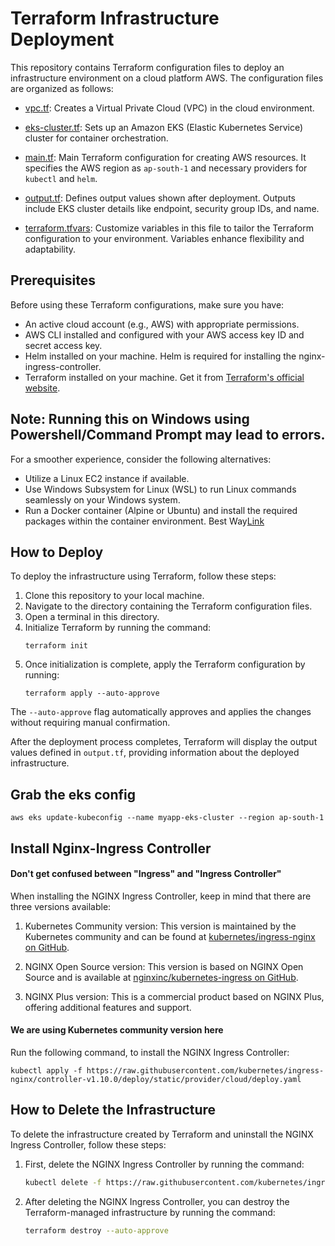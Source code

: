# Terraform Infrastructure Deployment

This repository contains Terraform configuration files to deploy an infrastructure environment on a cloud platform AWS. The configuration files are organized as follows:

- [vpc.tf](vpc.tf): Creates a Virtual Private Cloud (VPC) in the cloud environment.

- [eks-cluster.tf](eks-cluster.tf): Sets up an Amazon EKS (Elastic Kubernetes Service) cluster for container orchestration.

- [main.tf](main.tf): Main Terraform configuration for creating AWS resources. It specifies the AWS region as `ap-south-1` and necessary providers for `kubectl` and `helm`.

- [output.tf](output.tf): Defines output values shown after deployment. Outputs include EKS cluster details like endpoint, security group IDs, and name.

- [terraform.tfvars](terraform.tfvars): Customize variables in this file to tailor the Terraform configuration to your environment. Variables enhance flexibility and adaptability.

## Prerequisites

Before using these Terraform configurations, make sure you have:

- An active cloud account (e.g., AWS) with appropriate permissions.
- AWS CLI installed and configured with your AWS access key ID and secret access key.
- Helm installed on your machine. Helm is required for installing the nginx-ingress-controller.
- Terraform installed on your machine. Get it from [Terraform's official website](https://www.terraform.io/downloads.html).


## Note: Running this on Windows using Powershell/Command Prompt may lead to errors.

For a smoother experience, consider the following alternatives:
- Utilize a Linux EC2 instance if available.
- Use Windows Subsystem for Linux (WSL) to run Linux commands seamlessly on your Windows system.
- Run a Docker container (Alpine or Ubuntu) and install the required packages within the container environment. Best Way[Link](https://github.com/Saurabhkr952/dev-portfolio/blob/main/terraform/dev-tools-alpine.md)

## How to Deploy

To deploy the infrastructure using Terraform, follow these steps:

1. Clone this repository to your local machine.
2. Navigate to the directory containing the Terraform configuration files.
3. Open a terminal in this directory.
4. Initialize Terraform by running the command:
    ```
    terraform init
    ```
5. Once initialization is complete, apply the Terraform configuration by running:
    ```
    terraform apply --auto-approve
    ```
The `--auto-approve` flag automatically approves and applies the changes without requiring manual confirmation.

After the deployment process completes, Terraform will display the output values defined in `output.tf`, providing information about the deployed infrastructure.

## Grab the eks config
```
aws eks update-kubeconfig --name myapp-eks-cluster --region ap-south-1
```

## Install Nginx-Ingress Controller 

#### Don't get confused between "Ingress" and "Ingress Controller"

When installing the NGINX Ingress Controller, keep in mind that there are three versions available:

1. Kubernetes Community version: This version is maintained by the Kubernetes community and can be found at [kubernetes/ingress-nginx on GitHub](https://github.com/kubernetes/ingress-nginx).

2. NGINX Open Source version: This version is based on NGINX Open Source and is available at [nginxinc/kubernetes-ingress on GitHub](https://github.com/nginxinc/kubernetes-ingress).

3. NGINX Plus version: This is a commercial product based on NGINX Plus, offering additional features and support.  


#### We are using Kubernetes community version here
Run the following command, to install the NGINX Ingress Controller:

 
```
kubectl apply -f https://raw.githubusercontent.com/kubernetes/ingress-nginx/controller-v1.10.0/deploy/static/provider/cloud/deploy.yaml
```


## How to Delete the Infrastructure

To delete the infrastructure created by Terraform and uninstall the NGINX Ingress Controller, follow these steps:

1. First, delete the NGINX Ingress Controller by running the command:
    ```bash
    kubectl delete -f https://raw.githubusercontent.com/kubernetes/ingress-nginx/controller-v1.10.0/deploy/static/provider/cloud/deploy.yaml
    ```

2. After deleting the NGINX Ingress Controller, you can destroy the Terraform-managed infrastructure by running the command:
    ```bash
    terraform destroy --auto-approve
    ```
